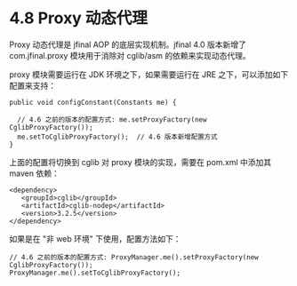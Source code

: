 # 4.8 Proxy 动态代理
Proxy 动态代理是 jfinal AOP 的底层实现机制。jfinal 4.0 版本新增了 com.jfinal.proxy 模块用于消除对 cglib/asm 的依赖来实现动态代理。

proxy 模块需要运行在 JDK 环境之下，如果需要运行在 JRE 之下，可以添加如下配置来支持：
```
public void configConstant(Constants me) {
 
  // 4.6 之前的版本的配置方式: me.setProxyFactory(new CglibProxyFactory());
  me.setToCglibProxyFactory();  // 4.6 版本新增配置方式
}
```
上面的配置将切换到 cglib 对 proxy 模块的实现，需要在 pom.xml 中添加其 maven 依赖：
```
<dependency>
   <groupId>cglib</groupId>
   <artifactId>cglib-nodep</artifactId>
   <version>3.2.5</version>
</dependency>
```

如果是在 "非 web 环境" 下使用，配置方法如下：
```
// 4.6 之前的版本的配置方式: ProxyManager.me().setProxyFactory(new CglibProxyFactory());
ProxyManager.me().setToCglibProxyFactory();
```

